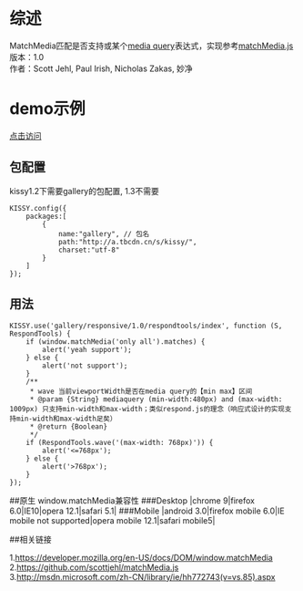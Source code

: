 # 综述
MatchMedia匹配是否支持或某个[media query](http://www.w3.org/TR/css3-mediaqueries/)表达式，实现参考[matchMedia.js](https://github.com/scottjehl/matchMedia.js)    
版本：1.0    
作者：Scott Jehl, Paul Irish, Nicholas Zakas, 妙净
# demo示例
 [点击访问](http://miaojing.github.io/responsive/1.0//demo/respondtools.html)

## 包配置 
kissy1.2下需要gallery的包配置, 1.3不需要

    KISSY.config({
        packages:[
            {
                name:"gallery", // 包名
                path:"http://a.tbcdn.cn/s/kissy/",
                charset:"utf-8"
            }
        ]
    });

## 用法
    KISSY.use('gallery/responsive/1.0/respondtools/index', function (S, RespondTools) {
        if (window.matchMedia('only all').matches) {
            alert('yeah support');
        } else {
            alert('not support');
        }
        /**
         * wave 当前viewportWidth是否在media query的【min max】区间
         * @param {String} mediaquery (min-width:480px) and (max-width: 1009px) 只支持min-width和max-width；类似respond.js的理念（响应式设计的实现支持min-width和max-width足矣）
         * @return {Boolean} 
         */
        if (RespondTools.wave('(max-width: 768px)')) {
            alert('<=768px');
        } else {
            alert('>768px');
        }
    });

##原生 window.matchMedia兼容性
###Desktop
|chrome 9|firefox 6.0|IE10|opera 12.1|safari 5.1|
###Mobile
|android 3.0|firefox mobile 6.0|IE mobile not supported|opera mobile 12.1|safari mobile5|

 ##相关链接

 1.https://developer.mozilla.org/en-US/docs/DOM/window.matchMedia    
 2.https://github.com/scottjehl/matchMedia.js    
 3.http://msdn.microsoft.com/zh-CN/library/ie/hh772743(v=vs.85).aspx    

